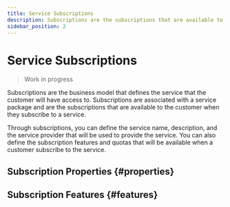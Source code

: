 ```yaml
---
title: Service Subscriptions
description: Subscriptions are the subscriptions that are available to the customer when they subscribe to a service.
sidebar_position: 2
---
```


# Service Subscriptions

> Work in progress

Subscriptions are the business model that defines the service that the customer will have access to. Subscriptions are associated with a service package and are the subscriptions that are available to the customer when they subscribe to a service.

Through subscriptions, you can define the service name, description, and the service provider that will be used to provide the service. You can also define the subscription features and quotas that will be available when a customer subscribe to the service.

## Subscription Properties {#properties}

## Subscription Features {#features}


